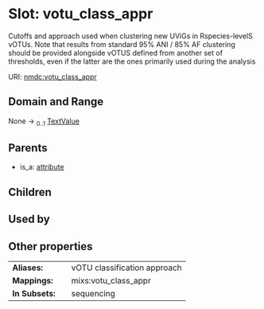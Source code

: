 
# Slot: votu_class_appr


Cutoffs and approach used when clustering new UViGs in Rspecies-levelS vOTUs. Note that results from standard 95% ANI / 85% AF clustering should be provided alongside vOTUS defined from another set of thresholds, even if the latter are the ones primarily used during the analysis

URI: [nmdc:votu_class_appr](https://microbiomedata/meta/votu_class_appr)


## Domain and Range

None &#8594;  <sub>0..1</sub> [TextValue](TextValue.md)

## Parents

 *  is_a: [attribute](attribute.md)

## Children


## Used by


## Other properties

|  |  |  |
| --- | --- | --- |
| **Aliases:** | | vOTU classification approach |
| **Mappings:** | | mixs:votu_class_appr |
| **In Subsets:** | | sequencing |

